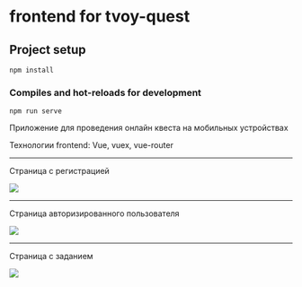 # frontend for tvoy-quest

## Project setup
```
npm install
```

### Compiles and hot-reloads for development
```
npm run serve
```

<p>Приложение для проведения онлайн квеста на мобильных устройствах</p>
<p>Технологии frontend: Vue, vuex, vue-router</p>
<hr>
<p>Страница с регистрацией</p>
<img src='https://i.ibb.co/D5XM6W6/2021-06-20-16-17-03.png'></img>
<hr>
<p>Страница авторизированного пользователя</p>
<img src='https://i.ibb.co/gF7RKCx/2021-06-20-16-19-28.png'></img>
<hr>
<p>Страница с заданием</p>
<img src='https://i.ibb.co/fnHsC7r/2021-06-20-16-25-07.png'</img>
